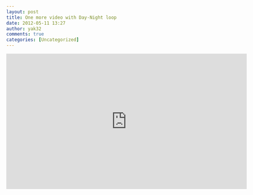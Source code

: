 ```yaml
---
layout: post
title: One more video with Day-Night loop
date: 2012-05-11 13:27
author: yak32
comments: true
categories: [Uncategorized]
---
```

<iframe width="640" height="360" src="http://www.youtube.com/embed/5AWa8brxup0?feature=player_embedded" frameborder="0" allowfullscreen></iframe>
